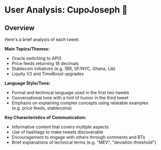 # User Analysis: CupoJoseph 🐌

## Overview

Here's a brief analysis of each tweet:

**Main Topics/Themes:**

* Oracle switching to API3
* Price feeds returning 18 decimals
* Stablecoin initiatives (e.g. 1BR, SF/NYC, Ghana, Lib)
* Liquity V2 and TimeBoost upgrades

**Language Style/Tone:**

* Formal and technical language used in the first two tweets
* Conversational tone with a hint of humor in the third tweet
* Emphasis on explaining complex concepts using relatable examples (e.g. price feeds, stablecoins)

**Key Characteristics of Communication:**

* Informative content that covers multiple aspects
* Use of hashtags to make tweets discoverable
* Encouragement to engage with others through comments and RTs
* Brief explanations of technical terms (e.g. "MEV", "deviation threshold")